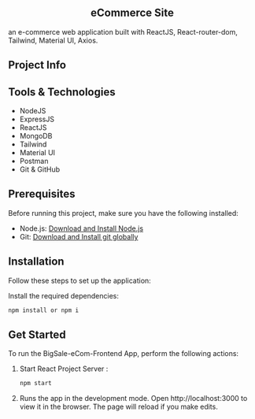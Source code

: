 <h2 align="center">
 eCommerce Site

</h2>
an e-commerce web application built with ReactJS, React-router-dom, Tailwind, Material UI, Axios.

## Project Info

## Tools & Technologies

- NodeJS
- ExpressJS
- ReactJS
- MongoDB
- Tailwind
- Material UI
- Postman
- Git & GitHub

## Prerequisites

Before running this project, make sure you have the following installed:

- Node.js: [Download and Install Node.js](https://nodejs.org/en/download "Node.js Download")
- Git: [Download and Install git globally](https://git-scm.com/ "git Download")

## Installation

Follow these steps to set up the application:


 Install the required dependencies:

   ```bash
   npm install or npm i
   ```


## Get Started

To run the BigSale-eCom-Frontend App, perform the following actions:

1. Start React Project Server :

   ```bash
   npm start
   ```
2. Runs the app in the development mode. Open http://localhost:3000 to view it in the browser. The page will reload if you make edits.


 

